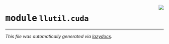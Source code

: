 <!-- markdownlint-disable -->

<a href="https://github.com/tjyuyao/ice-learn/blob/main/ice/llutil/cuda.py"><img align="right" style="float:right;" src="https://img.shields.io/badge/-source-cccccc?style=flat-square"></a>

# <kbd>module</kbd> `llutil.cuda`








---

_This file was automatically generated via [lazydocs](https://github.com/ml-tooling/lazydocs)._
